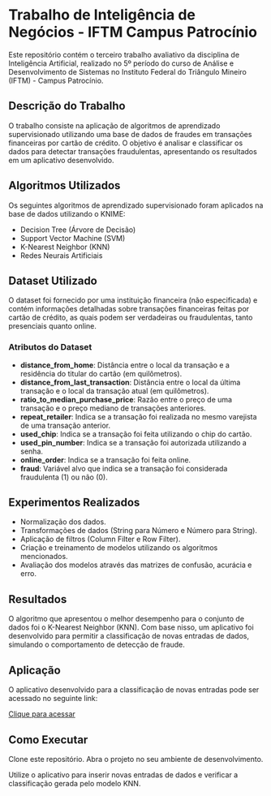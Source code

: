 # Trabalho de Inteligência de Negócios - IFTM Campus Patrocínio
Este repositório contém o terceiro trabalho avaliativo da disciplina de Inteligência Artificial, realizado no 5º período do curso de Análise e Desenvolvimento de Sistemas no Instituto Federal do Triângulo Mineiro (IFTM) - Campus Patrocínio.

## Descrição do Trabalho
O trabalho consiste na aplicação de algoritmos de aprendizado supervisionado utilizando uma base de dados de fraudes em transações financeiras por cartão de crédito. O objetivo é analisar e classificar os dados para detectar transações fraudulentas, apresentando os resultados em um aplicativo desenvolvido.

## Algoritmos Utilizados
Os seguintes algoritmos de aprendizado supervisionado foram aplicados na base de dados utilizando o KNIME:

- Decision Tree (Árvore de Decisão)
- Support Vector Machine (SVM)
- K-Nearest Neighbor (KNN)
- Redes Neurais Artificiais

## Dataset Utilizado
O dataset foi fornecido por uma instituição financeira (não especificada) e contém informações detalhadas sobre transações financeiras feitas por cartão de crédito, as quais podem ser verdadeiras ou fraudulentas, tanto presenciais quanto online.


### Atributos do Dataset

- **distance_from_home**: Distância entre o local da transação e a residência do titular do cartão (em quilômetros).
- **distance_from_last_transaction**: Distância entre o local da última transação e o local da transação atual (em quilômetros).
- **ratio_to_median_purchase_price**: Razão entre o preço de uma transação e o preço mediano de transações anteriores.
- **repeat_retailer**: Indica se a transação foi realizada no mesmo varejista de uma transação anterior.
- **used_chip**: Indica se a transação foi feita utilizando o chip do cartão.
- **used_pin_number**: Indica se a transação foi autorizada utilizando a senha.
- **online_order**: Indica se a transação foi feita online.
- **fraud**: Variável alvo que indica se a transação foi considerada fraudulenta (1) ou não (0).

## Experimentos Realizados
- Normalização dos dados.
- Transformações de dados (String para Número e Número para String).
- Aplicação de filtros (Column Filter e Row Filter).
- Criação e treinamento de modelos utilizando os algoritmos mencionados.
- Avaliação dos modelos através das matrizes de confusão, acurácia e erro.

## Resultados
O algoritmo que apresentou o melhor desempenho para o conjunto de dados foi o K-Nearest Neighbor (KNN). Com base nisso, um aplicativo foi desenvolvido para permitir a classificação de novas entradas de dados, simulando o comportamento de detecção de fraude.

## Aplicação
O aplicativo desenvolvido para a classificação de novas entradas pode ser acessado no seguinte link:

[Clique para acessar](https://gabrielroch4.github.io/app-bi/)

## Como Executar
Clone este repositório.
Abra o projeto no seu ambiente de desenvolvimento.

Utilize o aplicativo para inserir novas entradas de dados e verificar a classificação gerada pelo modelo KNN.
